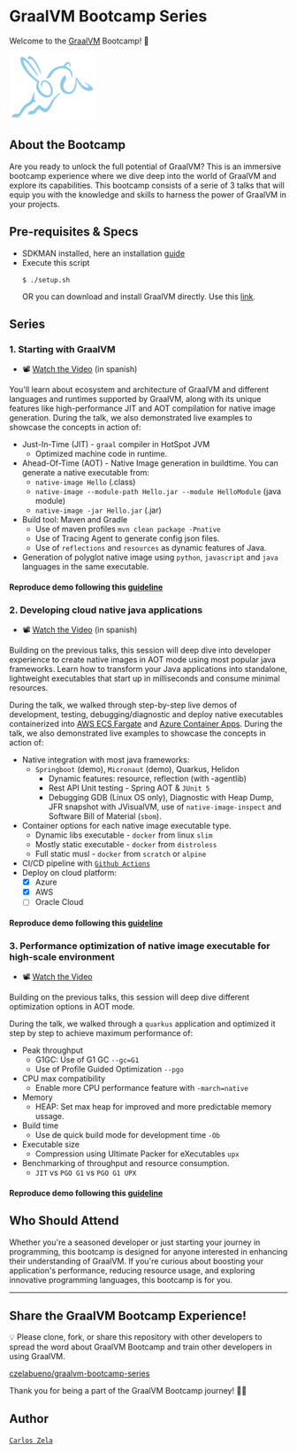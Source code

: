 # GraalVM Bootcamp Series

Welcome to the [GraalVM](https://www.graalvm.org/) Bootcamp! 🚀

![GraalVM Logo](images/img.png)

## About the Bootcamp

Are you ready to unlock the full potential of GraalVM? This is an immersive bootcamp experience where we dive deep into the world of GraalVM and explore its capabilities. This bootcamp consists of a serie of 3 talks that will equip you with the knowledge and skills to harness the power of GraalVM in your projects.

## Pre-requisites & Specs
- SDKMAN installed, here an installation [guide](https://sdkman.io/install)
- Execute this script
  ```
  $ ./setup.sh
  ```
  OR  you can download and install GraalVM directly. Use this [link](https://www.oracle.com/java/technologies/javase/graalvm-jdk17-archive-downloads.html).

## Series

### 1. Starting with GraalVM
- 📽️ [Watch the Video](https://www.youtube.com/live/63tdF5XBpag) (in spanish)

You'll learn about ecosystem and architecture of GraalVM and different languages and runtimes supported by GraalVM, along with its unique features like high-performance JIT and AOT compilation for native image generation. During the talk, we also demonstrated live examples to showcase the concepts in action of:

- Just-In-Time (JIT) -  `graal` compiler in HotSpot JVM
  - Optimized machine code in runtime.
- Ahead-Of-Time (AOT) - Native Image generation in buildtime. You can generate a native executable from:
  - `native-image Hello` (.class)
  - `native-image --module-path Hello.jar --module HelloModule` (java module)
  - `native-image -jar Hello.jar` (.jar)
- Build tool: Maven and Gradle
  - Use of maven profiles `mvn clean package -Pnative`
  - Use of Tracing Agent to generate config json files.
  - Use of `reflections` and `resources` as dynamic features of Java.
- Generation of polyglot native image using `python`, `javascript` and `java` languages in the same executable.

#### Reproduce demo following this [guideline](Serie1-StartingWithGraalVM/README.md)

### 2. Developing cloud native java applications 
- 📽️ [Watch the Video](https://www.youtube.com/live/s7iZX_7WQr4) (in spanish)

Building on the previous talks, this session will deep dive into developer experience to create native images in AOT mode using most popular java frameworks. Learn how to transform your Java applications into standalone, lightweight executables that start up in milliseconds and consume minimal resources. 

During the talk, we walked through step-by-step live demos of development, testing, debugging/diagnostic and deploy native executables containerized into [AWS ECS Fargate](https://docs.aws.amazon.com/AmazonECS/latest/userguide/what-is-fargate.html) and [Azure Container Apps](https://learn.microsoft.com/en-us/azure/container-apps/overview). During the talk, we also demonstrated live examples to showcase the concepts in action of:

- Native integration with most java frameworks:
  - `Springboot` (demo), `Micronaut` (demo), Quarkus, Helidon
    - Dynamic features: resource, reflection (with -agentlib)
    - Rest API Unit testing - Spring AOT & `JUnit 5`
    - Debugging GDB (Linux OS only), Diagnostic with Heap Dump, JFR snapshot with JVisualVM, use of `native-image-inspect` and Software Bill of Material (`sbom`).
- Container options for each native image executable type.
  - Dynamic libs executable - `docker` from linux `slim`
  - Mostly static executable - `docker` from `distroless`
  - Full static musl - `docker` from `scratch` or `alpine`
- CI/CD pipeline with [`Github Actions`](.github/workflows/scratchcontainer-deploy-cloud.yml)
- Deploy on cloud platform:
  - [x] Azure
  - [x] AWS
  - [ ] Oracle Cloud

#### Reproduce demo following this [guideline](Serie2-DevelopingCloudJavaApp/README.md)

### 3. Performance optimization of native image executable for high-scale environment
- 📽️ [Watch the Video](https://www.youtube.com/watch?v=2_XJcnkMg5k)

Building on the previous talks, this session will deep dive different optimization options in AOT mode. 

During the talk, we walked through a `quarkus` application and optimized it step by step to achieve maximum performance of:

- Peak throughput
  - G1GC: Use of G1 GC `--gc=G1`
  - Use of Profile Guided Optimization `--pgo`
- CPU max compatibility
  - Enable more CPU performance feature with `-march=native`
- Memory
  - HEAP: Set max heap for improved and more predictable memory ussage.
- Build time
  - Use de quick build mode for development time `-Ob`
- Executable size
  - Compression using Ultimate Packer for eXecutables `upx`
- Benchmarking of throughput and resource consumption.
  - `JIT` vs `PGO G1` vs `PGO G1 UPX`

#### Reproduce demo following this [guideline](Serie3-OptimizingNativeImage/README.md)

## Who Should Attend

Whether you're a seasoned developer or just starting your journey in programming, this bootcamp is designed for anyone interested in enhancing their understanding of GraalVM. If you're curious about boosting your application's performance, reducing resource usage, and exploring innovative programming languages, this bootcamp is for you.


---

## Share the GraalVM Bootcamp Experience!

💡 Please clone, fork, or share this repository with other developers to spread the word about GraalVM Bootcamp and train other developers in using GraalVM.

[czelabueno/graalvm-bootcamp-series](https://github.com/czelabueno/graalvm-bootcamp-series)

Thank you for being a part of the GraalVM Bootcamp journey! 🙌🚀

## Author
[`Carlos Zela`](https://sessionize.com/czelabueno)